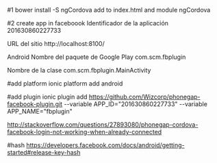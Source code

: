 #1
bower install -S ngCordova 
add to index.html and module ngCordova

#2 create app in faceboook
Identificador de la aplicación
201630860227733

URL del sitio
http://localhost:8100/

Android
Nombre del paquete de Google Play
com.scm.fbplugin

Nombre de la clase
com.scm.fbplugin.MainActivity

#add platform 
ionic platform add android


#add plugin
ionic plugin add https://github.com/Wizcorp/phonegap-facebook-plugin.git --variable APP_ID="201630860227733" --variable APP_NAME="fbplugin"



http://stackoverflow.com/questions/27893080/phonegap-cordova-facebook-login-not-working-when-already-connected

#hash
https://developers.facebook.com/docs/android/getting-started#release-key-hash